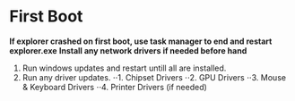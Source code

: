 # First Boot

**If explorer crashed on first boot, use task manager to end and restart explorer.exe**
**Install any network drivers if needed before hand**
1. Run windows updates and restart untill all are installed.
2. Run any driver updates.
⋅⋅1. Chipset Drivers
⋅⋅2. GPU Drivers
⋅⋅3. Mouse & Keyboard Drivers
⋅⋅4. Printer Drivers (if needed)
